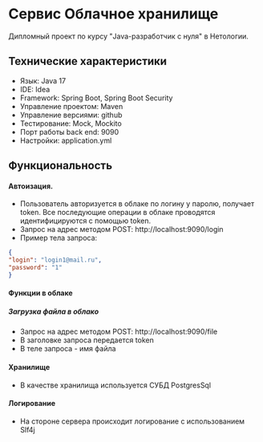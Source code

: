 # Сервис Облачное хранилище
Дипломный проект по курсу "Java-разработчик с нуля" в Нетологии. 

## Технические характеристики

   - Язык: Java 17
   - IDE: Idea
   - Framework: Spring Boot, Spring Boot Security
   - Управление проектом: Maven
   - Управление версиями: github
   - Тестирование: Mock, Mockito
   - Порт работы back end: 9090
   - Настройки: application.yml
   
## Функциональность

#### Автоизация.

  - Пользователь авторизуется в облаке по логину у паролю, получает token. Все последующие операции в облаке проводятся идентифицируются с помощью token.
  - Запрос на адрес методом POST: http://localhost:9090/login
  - Пример тела запроса: 
  ```JSON
{
  "login": "login1@mail.ru",
  "password": "1"
}  
````

#### Функции в облаке

##### Загрузка файла в облако
  - Запрос на адрес методом POST: http://localhost:9090/file
  - В заголовке запроса передается token
  - В теле запроса - имя файла
 
#### Хранилище
- В качестве хранилища используется СУБД PostgresSql

#### Логирование

  - На стороне сервера происходит логирование с использованием Slf4j


